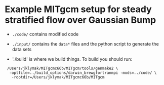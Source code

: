 # Example MITgcm setup for steady stratified flow over Gaussian Bump

  - `./code/` contains modified code
  - `./input/` contains the `data*` files and the python script to generate the data sets

  - './build' is where we build things.  To build you should run:
```
 /Users/jklymak/MITgcmc66b/MITgcm/tools/genmake2 \
  -optfile=../build_options/darwin_brewgfortranmpi -mods=../code/ \
   -rootdir=/Users/jklymak/MITgcmc66b/MITgcm
```
